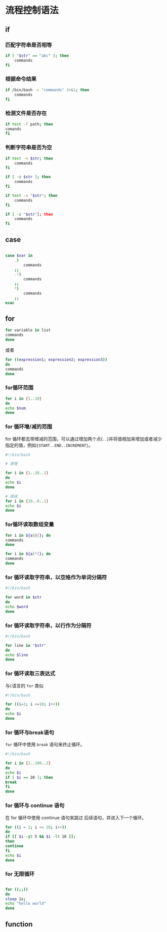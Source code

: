 

# 流程控制语法

## if

### 匹配字符串是否相等
```bash
if [ "$str" == "abc" ]; then
	commands
fi
```

### 根据命令结果

```bash
if /bin/bash -c "commands" 2>&1; then
	commands
fi
```

### 检测文件是否存在

```bash
if test -f path; then
comands
fi
```

### 判断字符串是否为空

```bash
if test -n $str; then
	commands
fi

if [ -z $str ]; then
	commands
fi

if test -n "$str"; then
	commands
fi

if [ -z "$str"]; then
	commands
fi
```

## case

```bash

case $var in
	.)
		commands
	;;
	.!)
		commands
	;;
	*)
		commands
	;;
esac
```

## for
```bash
for variable in list
commands
done
```
或者
```bash
for ((expression1; expression2; expression3))
do
commands
done
```

### for循环范围

```bash
for i in {1..10}
do
echo $num
done
```

### for 循环增/减的范围

for 循环都去带增减的范围，可以通过增加两个点(`..`)并将值相加来增加或者减少指定的值，例如`{START..END..INCREMENT}`。

```bash
#!/bin/bash

# 递增

for i in {1..10..1}
do
echo $i
done

# 递减
for i in {10..0..1}
echo $i
done
```

### for循环读取数组变量
```bash
for i in ${a[@]}; do
commands
done

for i in ${a[*]}; do
commands
done
```

### for 循环读取字符串，以空格作为单词分隔符
```bash
#!/bin/bash

for word in $str
do
echo $word
done
```

### for 循环读取字符串，以行作为分隔符
```bash
#!/bin/bash

for line in "$str"
do
echo $line
done
```

### for 循环读取三表达式

与`C`语言的 `for` 类似
```bash
#!/bin/bash

for ((i=1; i <=10; i++))
do
echo $i
done
```

### for 循环与break语句

`for` 循环中使用 `break` 语句来终止循环。

```bash
#!/bin/bash

for i in {2..100..2}
do
echo $i
if [ $i == 20 ]; then
break
fi
done
```

### for 循环与 continue 语句

在 for 循环中使用 continue 语句来跳过 后续语句，并进入下一个循环。

```bash
for ((i = 1; i <= 20; i++))
do 
if [[ $i -gt 5 && $i -lt 16 ]];
then
continue
fi
echo $i
done
```

### for 无限循环

```bash

for ((;;))
do
sleep 1s;
echo "hello world"
done
```

## function


